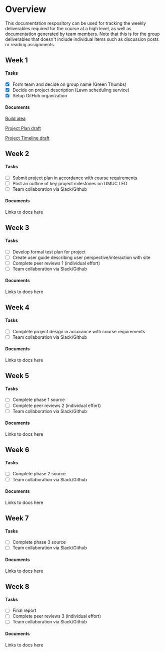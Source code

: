 # Overview
This documentation respository can be used for tracking the weekly deliverables required for the course at a high level, as well as documentation generated by team members.  Note that this is for the group deliverables that doesn't include individual items such as discussion posts or reading assignments.

## Week 1

#### Tasks

- [x] Form team and decide on group name (Green Thumbs)
- [x] Decide on project description (Lawn scheduling service)
- [x] Setup GitHub organization

#### Documents

[Build idea](week1/Project_Build_idea_Lawn.docx)

[Project Plan draft](week1/Projectplan2.docx)

[Project Timeline draft](week1/Projecttimeline_for_GTLSS.xlsx)

## Week 2

#### Tasks

- [ ] Submit project plan in accordance with course requirements
- [ ] Post an outline of key project milestones on UMUC LEO
- [ ] Team collaboration via Slack/Github

#### Documents

Links to docs here

## Week 3

#### Tasks

- [ ] Develop formal test plan for project
- [ ] Create user guide describing user perspective/interaction with site
- [ ] Complete peer reviews 1 (individual effort)
- [ ] Team collaboration via Slack/Github

#### Documents

Links to docs here

## Week 4

#### Tasks

- [ ] Complete project design in accorance with course requirements
- [ ] Team collaboration via Slack/Github

#### Documents

Links to docs here

## Week 5

#### Tasks

- [ ] Complete phase 1 source
- [ ] Complete peer reviews 2 (individual effort)
- [ ] Team collaboration via Slack/Github

#### Documents

Links to docs here

## Week 6

#### Tasks

- [ ] Complete phase 2 source
- [ ] Team collaboration via Slack/Github

#### Documents

Links to docs here

## Week 7

#### Tasks

- [ ] Complete phase 3 source
- [ ] Team collaboration via Slack/Github

#### Documents

Links to docs here

## Week 8

#### Tasks

- [ ] Final report
- [ ] Complete peer reviews 3 (individual effort)
- [ ] Team collaboration via Slack/Github

#### Documents

Links to docs here
